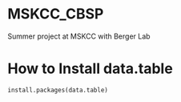 # MSKCC_CBSP
Summer project at MSKCC with Berger Lab

# How to Install data.table

```
install.packages(data.table)
```
